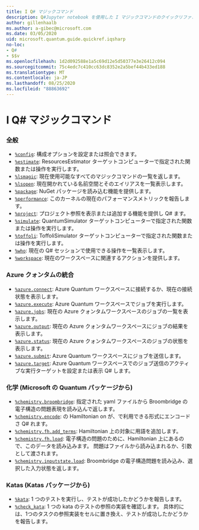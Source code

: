 ```yaml
---
title: I Q# マジックコマンド
description: Q#Jupyter notebook を使用した I マジックコマンドのクイックリファレンスページ Q#
author: gillenhaalb
ms.author: a-gibec@microsoft.com
ms.date: 03/05/2020
uid: microsoft.quantum.guide.quickref.iqsharp
no-loc:
- Q#
- $$v
ms.openlocfilehash: 1d2d092588e1a5c69d12e5d50377e3e26412c094
ms.sourcegitcommit: 75c4edc7c410cc63dc8352e2a5bef44b433ed188
ms.translationtype: MT
ms.contentlocale: ja-JP
ms.lasthandoff: 08/25/2020
ms.locfileid: "88863692"
---
```

# <a name="ino-locq-magic-commands"></a>I Q# マジックコマンド

### <a name="general"></a>全般

- [`%config`](xref:microsoft.quantum.iqsharp.magic-ref.config): 構成オプションを設定または照会できます。
- [`%estimate`](xref:microsoft.quantum.iqsharp.magic-ref.estimate): ResourcesEstimator ターゲットコンピューターで指定された関数または操作を実行します。
- [`%lsmagic`](xref:microsoft.quantum.iqsharp.magic-ref.lsmagic): 現在使用可能なすべてのマジックコマンドの一覧を返します。
- [`%lsopen`](xref:microsoft.quantum.iqsharp.magic-ref.lsopen): 現在開かれている名前空間とそのエイリアスを一覧表示します。
- [`%package`](xref:microsoft.quantum.iqsharp.magic-ref.package): NuGet パッケージを読み込む機能を提供します。
- [`%performance`](xref:microsoft.quantum.iqsharp.magic-ref.performance): このカーネルの現在のパフォーマンスメトリックを報告します。
- [`%project`](xref:microsoft.quantum.iqsharp.magic-ref.project): プロジェクト参照を表示または追加する機能を提供し Q# ます。 
- [`%simulate`](xref:microsoft.quantum.iqsharp.magic-ref.simulate): QuantumSimulator ターゲットコンピューターで指定された関数または操作を実行します。
- [`%toffoli`](xref:microsoft.quantum.iqsharp.magic-ref.toffoli): ToffoliSimulator ターゲットコンピューターで指定された関数または操作を実行します。
- [`%who`](xref:microsoft.quantum.iqsharp.magic-ref.who): 現在の Q# セッションで使用できる操作を一覧表示します。
- [`%workspace`](xref:microsoft.quantum.iqsharp.magic-ref.workspace): 現在のワークスペースに関連するアクションを提供します。

### <a name="azure-quantum-integration"></a>Azure クォンタムの統合

- [`%azure.connect`](xref:microsoft.quantum.iqsharp.magic-ref.azure.connect): Azure Quantum ワークスペースに接続するか、現在の接続状態を表示します。
- [`%azure.execute`](xref:microsoft.quantum.iqsharp.magic-ref.azure.execute): Azure Quantum ワークスペースでジョブを実行します。
- [`%azure.jobs`](xref:microsoft.quantum.iqsharp.magic-ref.azure.jobs): 現在の Azure クォンタムワークスペースのジョブの一覧を表示します。
- [`%azure.output`](xref:microsoft.quantum.iqsharp.magic-ref.azure.output): 現在の Azure クォンタムワークスペースにジョブの結果を表示します。
- [`%azure.status`](xref:microsoft.quantum.iqsharp.magic-ref.azure.status): 現在の Azure クォンタムワークスペースのジョブの状態を表示します。
- [`%azure.submit`](xref:microsoft.quantum.iqsharp.magic-ref.azure.submit): Azure Quantum ワークスペースにジョブを送信します。
- [`%azure.target`](xref:microsoft.quantum.iqsharp.magic-ref.azure.target): Azure Quantum ワークスペースでのジョブ送信のアクティブな実行ターゲットを設定または表示 Q# します。

### <a name="chemistry-from-microsoftquantumchemistry-package"></a>化学 (Microsoft の Quantum パッケージから)

- [`%chemistry.broombridge`](xref:microsoft.quantum.iqsharp.magic-ref.chemistry.broombridge): 指定された yaml ファイルから Broombridge の電子構造の問題表現を読み込んで返します。
- [`%chemistry.encode`](xref:microsoft.quantum.iqsharp.magic-ref.chemistry.encode): の Hamiltonian on が、で利用できる形式にエンコードさ Q# れます。
- [`%chemistry.fh.add_terms`](xref:microsoft.quantum.iqsharp.magic-ref.chemistry.fh.add_terms): Hamiltonian 上の対象に用語を追加します。
- [`%chemistry.fh.load`](xref:microsoft.quantum.iqsharp.magic-ref.chemistry.fh.load): 電子構造の問題のために、Hamiltonian 上にあるので、このデータを読み込みます。 問題はファイルから読み込まれるか、引数として渡されます。
- [`%chemistry.inputstate.load`](xref:microsoft.quantum.iqsharp.magic-ref.chemistry.inputstate.load): Broombridge の電子構造問題を読み込み、選択した入力状態を返します。

### <a name="katas-from-microsoftquantumkatas-package"></a>Katas (Katas パッケージから)

- [`%kata`](xref:microsoft.quantum.iqsharp.magic-ref.kata): 1 つのテストを実行し、テストが成功したかどうかを報告します。
- [`%check_kata`](xref:microsoft.quantum.iqsharp.magic-ref.check_kata): 1 つの kata のテストの参照の実装を確認します。
    具体的には、1つのタスクの参照実装をセルに置き換え、テストが成功したかどうかを報告します。
